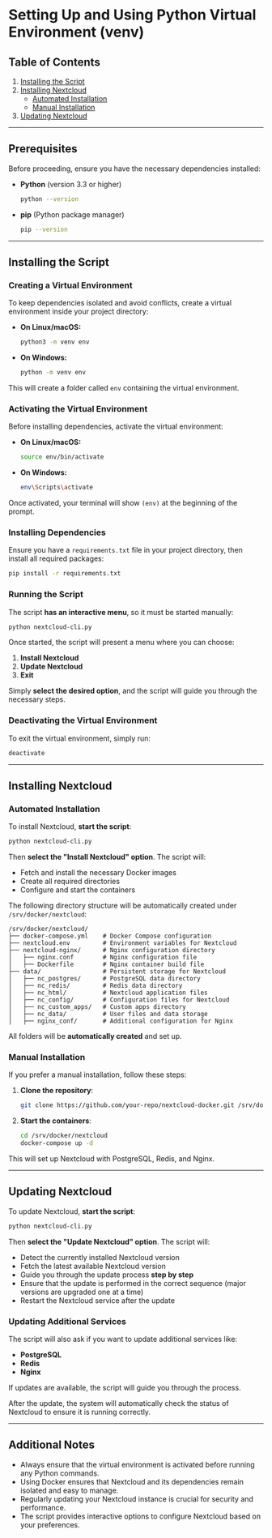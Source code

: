 # Setting Up and Using Python Virtual Environment (venv)

## Table of Contents
1. [Installing the Script](#installing-the-script)
2. [Installing Nextcloud](#installing-nextcloud)
   - [Automated Installation](#automated-installation)
   - [Manual Installation](#manual-installation)
3. [Updating Nextcloud](#updating-nextcloud)

---

## Prerequisites

Before proceeding, ensure you have the necessary dependencies installed:

- **Python** (version 3.3 or higher)
  ```bash
  python --version
  ```
- **pip** (Python package manager)
  ```bash
  pip --version
  ```

---

## Installing the Script

### Creating a Virtual Environment

To keep dependencies isolated and avoid conflicts, create a virtual environment inside your project directory:

- **On Linux/macOS:**
  ```bash
  python3 -m venv env
  ```
- **On Windows:**
  ```bash
  python -m venv env
  ```

This will create a folder called `env` containing the virtual environment.

### Activating the Virtual Environment

Before installing dependencies, activate the virtual environment:

- **On Linux/macOS:**
  ```bash
  source env/bin/activate
  ```
- **On Windows:**
  ```bash
  env\Scripts\activate
  ```

Once activated, your terminal will show `(env)` at the beginning of the prompt.

### Installing Dependencies

Ensure you have a `requirements.txt` file in your project directory, then install all required packages:

```bash
pip install -r requirements.txt
```

### Running the Script

The script **has an interactive menu**, so it must be started manually:

```bash
python nextcloud-cli.py
```

Once started, the script will present a menu where you can choose:
1. **Install Nextcloud**
2. **Update Nextcloud**
3. **Exit**

Simply **select the desired option**, and the script will guide you through the necessary steps.

### Deactivating the Virtual Environment

To exit the virtual environment, simply run:

```bash
deactivate
```

---

## Installing Nextcloud

### Automated Installation

To install Nextcloud, **start the script**:

```bash
python nextcloud-cli.py
```

Then **select the "Install Nextcloud" option**. The script will:
- Fetch and install the necessary Docker images
- Create all required directories
- Configure and start the containers

The following directory structure will be automatically created under `/srv/docker/nextcloud`:

```plaintext
/srv/docker/nextcloud/
├── docker-compose.yml    # Docker Compose configuration
├── nextcloud.env         # Environment variables for Nextcloud
├── nextcloud-nginx/      # Nginx configuration directory
│   ├── nginx.conf        # Nginx configuration file
│   ├── Dockerfile        # Nginx container build file
├── data/                 # Persistent storage for Nextcloud
│   ├── nc_postgres/      # PostgreSQL data directory
│   ├── nc_redis/         # Redis data directory
│   ├── nc_html/          # Nextcloud application files
│   ├── nc_config/        # Configuration files for Nextcloud
│   ├── nc_custom_apps/   # Custom apps directory
│   ├── nc_data/          # User files and data storage
│   ├── nginx_conf/       # Additional configuration for Nginx
```

All folders will be **automatically created** and set up.

### Manual Installation

If you prefer a manual installation, follow these steps:

1. **Clone the repository**:
   ```bash
   git clone https://github.com/your-repo/nextcloud-docker.git /srv/docker/nextcloud
   ```

2. **Start the containers**:
   ```bash
   cd /srv/docker/nextcloud
   docker-compose up -d
   ```

This will set up Nextcloud with PostgreSQL, Redis, and Nginx.

---

## Updating Nextcloud

To update Nextcloud, **start the script**:

```bash
python nextcloud-cli.py
```

Then **select the "Update Nextcloud" option**. The script will:
- Detect the currently installed Nextcloud version
- Fetch the latest available Nextcloud version
- Guide you through the update process **step by step**
- Ensure that the update is performed in the correct sequence (major versions are upgraded one at a time)
- Restart the Nextcloud service after the update

### Updating Additional Services

The script will also ask if you want to update additional services like:
- **PostgreSQL**
- **Redis**
- **Nginx**

If updates are available, the script will guide you through the process.

After the update, the system will automatically check the status of Nextcloud to ensure it is running correctly.

---

## Additional Notes

- Always ensure that the virtual environment is activated before running any Python commands.
- Using Docker ensures that Nextcloud and its dependencies remain isolated and easy to manage.
- Regularly updating your Nextcloud instance is crucial for security and performance.
- The script provides interactive options to configure Nextcloud based on your preferences.
